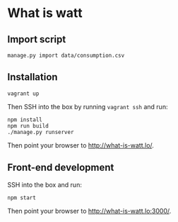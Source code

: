 What is watt
=======

Import script
-------------

`manage.py import data/consumption.csv`

Installation
------------

```
vagrant up
```

Then SSH into the box by running `vagrant ssh` and run:

```
npm install
npm run build
./manage.py runserver
```

Then point your browser to http://what-is-watt.lo/.

Front-end development
-------------

SSH into the box and run:

```
npm start
```

Then point your browser to http://what-is-watt.lo:3000/.
